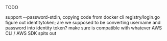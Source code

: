 TODO

support --password-stdin, copying code from docker cli registry/login.go
figure out identitytoken; are we supposed to be converting username and password into identity token?
make sure is compatible with whatever AWS CLI / AWS SDK spits out
